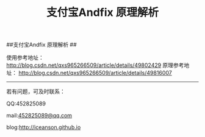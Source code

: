 ﻿---
layout: post
title: 支付宝Andfix 原理解析
description: 支付宝Andfix 原理解析
category: blog
---
##支付宝Andfix 原理解析 ##
       
使用参考地址：
http://blog.csdn.net/qxs965266509/article/details/49802429
原理参考地址：
http://blog.csdn.net/qxs965266509/article/details/49816007

----------


若有问题，可及时联系：

QQ:452825089

mail:452825089@qq.com

blog:http://iceanson.github.io